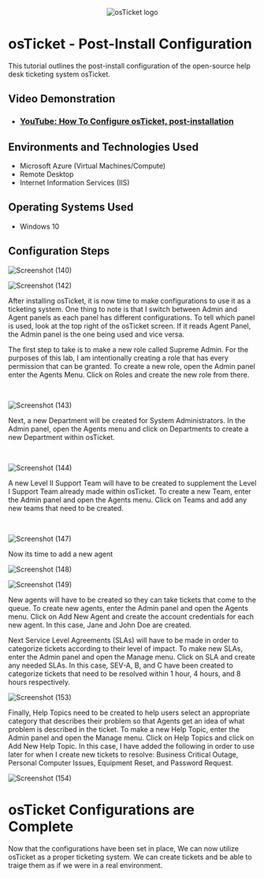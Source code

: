 <p align="center">
<img src="https://i.imgur.com/Clzj7Xs.png" alt="osTicket logo"/>
</p>

<h1>osTicket - Post-Install Configuration</h1>
This tutorial outlines the post-install configuration of the open-source help desk ticketing system osTicket.<br />


<h2>Video Demonstration</h2>

- ### [YouTube: How To Configure osTicket, post-installation](https://www.youtube.com)

<h2>Environments and Technologies Used</h2>

- Microsoft Azure (Virtual Machines/Compute)
- Remote Desktop
- Internet Information Services (IIS)

<h2>Operating Systems Used </h2>

- Windows 10</b> 


<h2>Configuration Steps</h2>

<p>
  
![Screenshot (140)](https://github.com/JoshuaMoorecc/post-install-config/assets/154629831/ec742316-543f-4082-a390-83c97017e76d)


![Screenshot (142)](https://github.com/JoshuaMoorecc/post-install-config/assets/154629831/7610697f-27c8-4215-81dc-84809261275b)




</p>
<p>
After installing osTicket, it is now time to make configurations to use it as a ticketing system. One thing to note is that I switch between Admin and Agent panels as each panel has different configurations. To tell which panel is used, look at the top right of the osTicket screen. If it reads Agent Panel, the Admin panel is the one being used and vice versa.

The first step to take is to make a new role called Supreme Admin. For the purposes of this lab, I am intentionally creating a role that has every permission that can be granted. To create a new role, open the Admin panel enter the Agents Menu. Click on Roles and create the new role from there.


</p>
<br />

<p>
  
![Screenshot (143)](https://github.com/JoshuaMoorecc/post-install-config/assets/154629831/4dd99748-9bce-43af-aa5d-8c22c6c1b001)


</p>
<p>
Next, a new Department will be created for System Administrators. In the Admin panel, open the Agents menu and click on Departments to create a new Department within osTicket.
</p>
<br />

<p>

![Screenshot (144)](https://github.com/JoshuaMoorecc/post-install-config/assets/154629831/e72240e1-4ee3-40d8-96ea-2af99af0be7f)



</p>
<p>
A new Level II Support Team will have to be created to supplement the Level I Support Team already made within osTicket. To create a new Team, enter the Admin panel and open the Agents menu. Click on Teams and add any new teams that need to be created.
</p>
<br />

![Screenshot (147)](https://github.com/JoshuaMoorecc/post-install-config/assets/154629831/035660de-4414-4911-ba84-59b2b83dfbcf)



 Now its time to add a new agent 
 

![Screenshot (148)](https://github.com/JoshuaMoorecc/post-install-config/assets/154629831/09c149dc-9e73-4367-a6be-1958696acd61)

![Screenshot (149)](https://github.com/JoshuaMoorecc/post-install-config/assets/154629831/6d2f3925-29ba-47b3-af3c-d298ae82044d)


New agents will have to be created so they can take tickets that come to the queue. To create new agents, enter the Admin panel and open the Agents menu. Click on Add New Agent and create the account credentials for each new agent. In this case, Jane and John Doe are created.


Next Service Level Agreements (SLAs) will have to be made in order to categorize tickets according to their level of impact. To make new SLAs, enter the Admin panel and open the Manage menu. Click on SLA and create any needed SLAs. In this case, SEV-A, B, and C have been created to categorize tickets that need to be resolved within 1 hour, 4 hours, and 8 hours respectively.


![Screenshot (153)](https://github.com/JoshuaMoorecc/post-install-config/assets/154629831/4c2adf93-3fd1-4e18-bc68-9904eba9dc1c)


Finally, Help Topics need to be created to help users select an appropriate category that describes their problem so that Agents get an idea of what problem is described in the ticket. To make a new Help Topic, enter the Admin panel and open the Manage menu. Click on Help Topics and click on Add New Help Topic. In this case, I have added the following in order to use later for when I create new tickets to resolve: Business Critical Outage, Personal Computer Issues, Equipment Reset, and Password Request.


![Screenshot (154)](https://github.com/JoshuaMoorecc/post-install-config/assets/154629831/91832380-b945-464d-93eb-3bc5c2e0617a)



<h1>osTicket Configurations are Complete</h1>


Now that the configurations have been set in place, We can now utilize osTicket as a proper ticketing system. We can create tickets and be able to traige them as if we were in a real environment.









